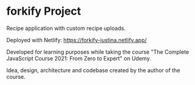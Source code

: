 # forkify Project

Recipe application with custom recipe uploads.

Deployed with Netlify: https://forkify-justina.netlify.app/

Developed for learning purposes while taking the course "The Complete JavaScript Course 2021: From Zero to Expert" on Udemy.

Idea, design, architecture and codebase created by the author of the course.
